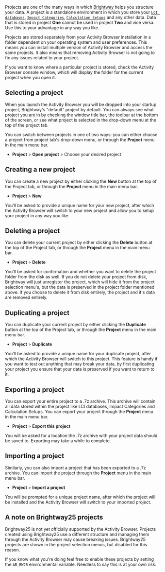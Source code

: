Projects are one of the many ways in which [Brightway](https://docs.brightway.dev/en/latest/) helps you structure your data. A project is a standalone
environment in which you store your [`LCI databases`](Databases), [`Impact Categories`](Impact-Categories), [`Calculation Setups`](LCA-Calculation-Setups) and any other data. Data that
is stored in project **One** cannot be used in project **Two** and vice versa. Use this to your advantage in any way you like.

Projects are stored separately from your Activity Browser installation in a folder dependent on your operating system
and user preferences. This means you can install multiple version of Activity Browser and access the same projects. It 
also means that removing Activity Browser is not going to fix any issues related to your project.

If you want to know where a particular project is stored, check the Activity Browser console window, which will display 
the folder for the current project when you open it.

## Selecting a project

When you launch the Activity Browser you will be dropped into your startup project, Brightway's "default" project by
default. You can always see what project you are in by checking the window title bar, the toolbar at the bottom of the
screen, or see what project is selected in the drop-down menu at the top of the project tab.

You can switch between projects in one of two ways: you can either choose a project from project tab's drop-down menu, 
or through the **Project** menu in the main menu bar.

- **Project** > **Open project** > Choose your desired project

## Creating a new project

You can create a new project by either clicking the **New** button at the top of the Project tab, or through the
**Project** menu in the main menu bar.

- **Project** > **New**

You'll be asked to provide a unique name for your new project, after which the Activity Browser will switch to your new
project and allow you to setup your project in any way you like.

## Deleting a project
You can delete your current project by either clicking the **Delete** button at the top of the Project tab, or through the
**Project** menu in the main menu bar.

- **Project** > **Delete**

You'll be asked for confirmation and whether you want to delete the project folder from the disk as well. If you do not
delete your project from disk, Brightway will just unregister the project, which will hide it from the project selection
menu's, but the data is preserved in the project folder mentioned above. If you choose to delete it from disk entirely,
the project and it's data are removed entirely.

## Duplicating a project
You can duplicate your current project by either clicking the **Duplicate** button at the top of the Project tab, or through the
**Project** menu in the main menu bar.

- **Project** > **Duplicate**

You'll be asked to provide a unique name for your duplicate project, after which the Activity Browser will switch to this
project. This feature is handy if you want to test out anything that may break your data, by first duplicating your project
you ensure that your data is preserved if you want to return to it.

## Exporting a project
You can export your entire project to a .7z archive. This archive will contain all data stored within the project like
LCI databases, Impact Categories and Calculation Setups. You can export your project through the **Project** menu in the
main menu bar.

- **Project** > **Export this project**

You will be asked for a location the .7z archive with your project data should be saved to. Exporting may take a while 
to complete.

## Importing a project
Similarly, you can also import a project that has been exported to a .7z archive. You can import the project through the
**Project** menu in the main menu bar.

- **Project** > **Import a project**

You will be prompted for a unique project name, after which the project will be installed and the Activity Browser will
switch to your imported project.

## A note on Brightway25 projects
Brightway25 is not yet officially supported by the Activity Browser. Projects created using Brightway25 use a different
structure and managing them through the Activity Browser may cause breaking issues. Brightway25 projects are shown in
the project selection menus, but disabled for this reason. 

If you know what you're doing feel free to enable these projects by setting the `AB_BW25` environmental variable. Needless
to say this is at your own risk.
